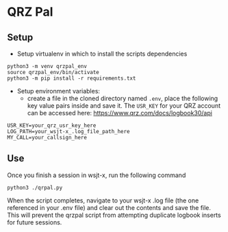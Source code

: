 # QRZ Pal

## Setup
- Setup virtualenv in which to install the scripts dependencies
```shell
python3 -m venv qrzpal_env
source qrzpal_env/bin/activate
python3 -m pip install -r requirements.txt
```
- Setup environment variables:
  - create a file in the cloned directory named `.env`, place the following key value pairs inside and save it. The `USR_KEY` for your QRZ account can be accessed here: https://www.qrz.com/docs/logbook30/api
```
USR_KEY=your_qrz_usr_key_here
LOG_PATH=your_wsjt-x_.log_file_path_here
MY_CALL=your_callsign_here
```

## Use
Once you finish a session in wsjt-x, run the following command
```shell
python3 ./qrpal.py
```
When the script completes, navigate to your wsjt-x .log file (the one referenced in your .env file) and clear out the contents and save the file. This will prevent the qrzpal script from attempting duplicate logbook inserts for future sessions.

